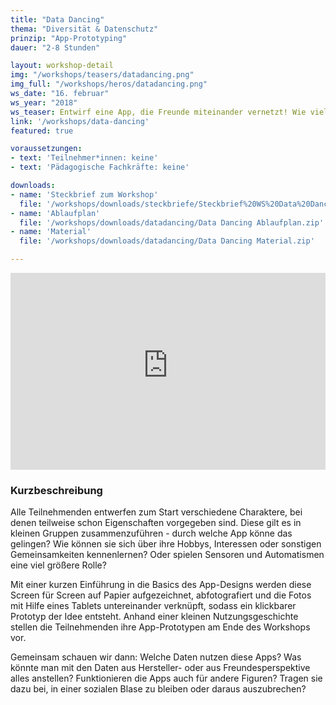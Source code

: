 ```yaml
---
title: "Data Dancing"
thema: "Diversität & Datenschutz"
prinzip: "App-Prototyping"
dauer: "2-8 Stunden"

layout: workshop-detail
img: "/workshops/teasers/datadancing.png"
img_full: "/workshops/heros/datadancing.png"
ws_date: "16. februar"
ws_year: "2018"
ws_teaser: Entwirf eine App, die Freunde miteinander vernetzt! Wie viele Informationen möchtest du freigeben, um die Daten anderer zu sehen? In diesem Workshop lernst du, wie man mit Papier und Tablets interaktive Prototypen erstellt, welche Rolle Anonymität und Überwachung spielt und warum Schubladen-Denken nervt.
link: '/workshops/data-dancing'
featured: true

voraussetzungen:
- text: 'Teilnehmer*innen: keine'
- text: 'Pädagogische Fachkräfte: keine'

downloads:
- name: 'Steckbrief zum Workshop'
  file: '/workshops/downloads/steckbriefe/Steckbrief%20WS%20Data%20Dancing.pdf'
- name: 'Ablaufplan'
  file: '/workshops/downloads/datadancing/Data Dancing Ablaufplan.zip'
- name: 'Material'
  file: '/workshops/downloads/datadancing/Data Dancing Material.zip'

---
```

<div class="embed-container">
	<iframe width="100%" height="315" src="https://www.youtube-nocookie.com/embed/OC33I7M5e7w?rel=0&amp;showinfo=0" frameborder="0" allow="autoplay; encrypted-media" allowfullscreen></iframe>
</div>

<h3>Kurzbeschreibung</h3>
Alle Teilnehmenden entwerfen zum Start verschiedene Charaktere, bei denen teilweise schon Eigenschaften vorgegeben sind. Diese gilt es in kleinen Gruppen zusammenzuführen - durch welche App könne das gelingen? Wie können sie sich über ihre Hobbys, Interessen oder sonstigen Gemeinsamkeiten kennenlernen? Oder spielen Sensoren und Automatismen eine viel größere Rolle?

Mit einer kurzen Einführung in die Basics des App-Designs werden diese Screen für Screen auf Papier aufgezeichnet, abfotografiert und die Fotos mit Hilfe eines Tablets untereinander verknüpft, sodass ein klickbarer Prototyp der Idee entsteht. Anhand einer kleinen Nutzungsgeschichte stellen die Teilnehmenden ihre App-Prototypen am Ende des Workshops vor.

Gemeinsam schauen wir dann: Welche Daten nutzen diese Apps? Was könnte man mit den Daten aus Hersteller- oder aus Freundesperspektive alles anstellen? Funktionieren die Apps auch für andere Figuren? Tragen sie dazu bei, in einer sozialen Blase zu bleiben oder daraus auszubrechen?